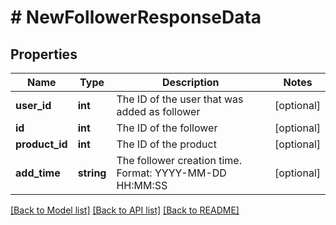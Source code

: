 # # NewFollowerResponseData

## Properties

Name | Type | Description | Notes
------------ | ------------- | ------------- | -------------
**user_id** | **int** | The ID of the user that was added as follower | [optional]
**id** | **int** | The ID of the follower | [optional]
**product_id** | **int** | The ID of the product | [optional]
**add_time** | **string** | The follower creation time. Format: YYYY-MM-DD HH:MM:SS | [optional]

[[Back to Model list]](../README.md#documentation-for-models) [[Back to API list]](../README.md#documentation-for-api-endpoints) [[Back to README]](../README.md)
